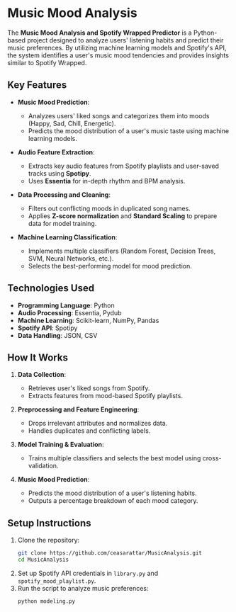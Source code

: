 # Music Mood Analysis 

The **Music Mood Analysis and Spotify Wrapped Predictor** is a Python-based project designed to analyze users' listening habits and predict their music preferences. By utilizing machine learning models and Spotify's API, the system identifies a user's music mood tendencies and provides insights similar to Spotify Wrapped.


## Key Features

- **Music Mood Prediction**:
  - Analyzes users' liked songs and categorizes them into moods (Happy, Sad, Chill, Energetic).
  - Predicts the mood distribution of a user's music taste using machine learning models.

- **Audio Feature Extraction**:
  - Extracts key audio features from Spotify playlists and user-saved tracks using **Spotipy**.
  - Uses **Essentia** for in-depth rhythm and BPM analysis.

- **Data Processing and Cleaning**:
  - Filters out conflicting moods in duplicated song names.
  - Applies **Z-score normalization** and **Standard Scaling** to prepare data for model training.

- **Machine Learning Classification**:
  - Implements multiple classifiers (Random Forest, Decision Trees, SVM, Neural Networks, etc.).
  - Selects the best-performing model for mood prediction.


## Technologies Used

- **Programming Language**: Python
- **Audio Processing**: Essentia, Pydub
- **Machine Learning**: Scikit-learn, NumPy, Pandas
- **Spotify API**: Spotipy
- **Data Handling**: JSON, CSV


## How It Works

1. **Data Collection**:
   - Retrieves user's liked songs from Spotify.
   - Extracts features from mood-based Spotify playlists.
   
2. **Preprocessing and Feature Engineering**:
   - Drops irrelevant attributes and normalizes data.
   - Handles duplicates and conflicting labels.
   
3. **Model Training & Evaluation**:
   - Trains multiple classifiers and selects the best model using cross-validation.
   
4. **Music Mood Prediction**:
   - Predicts the mood distribution of a user's listening habits.
   - Outputs a percentage breakdown of each mood category.


## Setup Instructions

1. Clone the repository:
   ```sh
   git clone https://github.com/ceasarattar/MusicAnalysis.git
   cd MusicAnalysis
   ```
2. Set up Spotify API credentials in `library.py` and `spotify_mood_playlist.py`.
3. Run the script to analyze music preferences:
   ```sh
   python modeling.py
   ```
